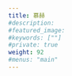 ```yaml
---
title: 慕赫
#description: 
#featured_image: 
#keywords: [""]
#private: true
weight: 92
#menus: "main"
---
```

